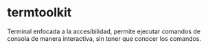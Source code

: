 # termtoolkit
Terminal enfocada a la accesibilidad, permite ejecutar comandos de consola de manera interactiva, sin tener que conocer los comandos.

